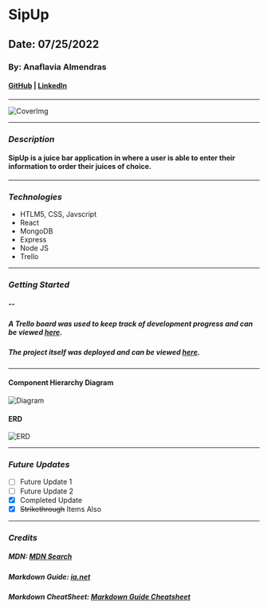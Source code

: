 # SipUp

## Date: 07/25/2022

### By: Anaflavia Almendras

#### [GitHub](https://github.com/A-Almendras) | [LinkedIn](https://www.linkedin.com/in/aalmendras/)

---

![CoverImg](https://cdn.dribbble.com/users/1209888/screenshots/4510073/dribbble10.gif)

---

### **_Description_**

#### SipUp is a juice bar application in where a user is able to enter their information to order their juices of choice.

---

### **_Technologies_**

- HTLM5, CSS, Javscript
- React
- MongoDB
- Express
- Node JS
- Trello

---

### **_Getting Started_**

##### --

##### A Trello board was used to keep track of development progress and can be viewed [here](https://trello.com/b/fgfsLOnm/project-2-sip).

##### The project itself was deployed and can be viewed [here](https://evening-woodland-13843.herokuapp.com/orders).

---

#### **Component Hierarchy Diagram**

![Diagram](https://imgur.com/a/t5fTr1p)

#### **ERD**

![ERD](https://imgur.com/a/zn4ghMw)

---

### **_Future Updates_**

- [ ] Future Update 1
- [ ] Future Update 2
- [x] Completed Update
- [x] ~~Strikethrough~~ Items Also

---

### **_Credits_**

##### MDN: [MDN Search](https://developer.mozilla.org/en-US/)

##### Markdown Guide: [ia.net](https://ia.net/writer/support/general/markdown-guide)

##### Markdown CheatSheet: [Markdown Guide Cheatsheet](https://www.markdownguide.org/cheat-sheet/)

